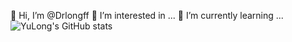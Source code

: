 👋 Hi, I’m @Drlongff
 👀 I’m interested in ...
 🌱 I’m currently learning ...
 ![YuLong's GitHub stats](https://github-readme-stats.vercel.app/api?username=Drlongff&show_icons=true&theme=dracula)


<!---
Drlongff/Drlongff is a ✨ special ✨ repository because its `README.md` (this file) appears on your GitHub profile.
You can click the Preview link to take a look at your changes.
--->
